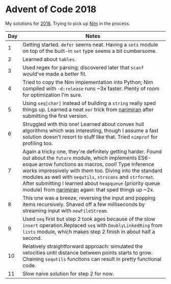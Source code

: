 # Advent of Code 2018

My solutions for [2018](https://adventofcode.com/2018/). Trying to pick up [Nim](https://nim-lang.org/) in the process.

| Day | Notes |
|---|-------|
| 1 | Getting started. `defer` seems neat. Having a `sets` module on top of the built-in `set` type seems a bit cumbersome.  |
| 2 | Learned about `tables`. |
| 3 | Used regex for parsing; discovered later that `scanf` would've made a better fit. |
| 4 | Tried to copy the Nim implementation into Python; Nim compiled with `-d:release` runs ~3x faster. Plenty of room for optimization I'm sure. |
| 5 | Using `seq[char]` instead of building a `string` really sped things up. Learned a neat `xor` trick from [narimiran](https://github.com/narimiran/AdventOfCode2018/blob/master/nim/day05.nim#L9) after submitting the first version. |
| 6 | Struggled with this one! Learned about convex hull algorithms which was interesting, though I assume a fast solution doesn't resort to stuff like that. Tried `nimprof` for profiling too. |
| 7 | Again a tricky one, they're definitely getting harder. Found out about the `future` module, which implements ES6-esque arrow functions as macros, cool! Type inference works impressively with them too. Diving into the standard modules as well with `sequtils`, `strscans` and `strformat`. After submitting I learned about `heapqueue` (priority queue module) from [narimiran](https://github.com/narimiran/AdventOfCode2018) again: that sped things up ~2x. |
| 8 | This one was a breeze, reversing the input and popping items recursively. Shaved off a few milliseconds by streaming input with `newFileStream`. |
| 9 | Used `seq` first but step 2 took ages because of the slow `insert` operation.Replaced `seq` with `DoublyLinkedRing` from `lists` module, which makes step 2 finish in about half a second. |
| 10 | Relatively straightforward approach: simulated the velocities until distance between points starts to grow. Chaining `sequtils` functions can result in pretty functional code. |
| 11 | Slow naive solution for step 2 for now. |
